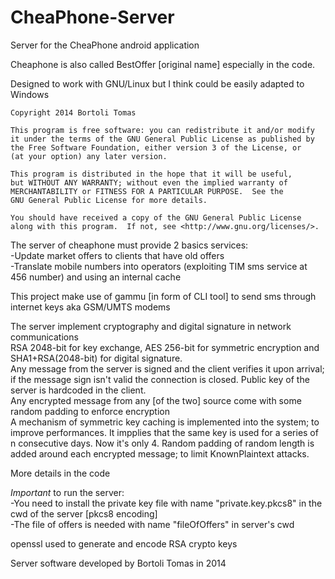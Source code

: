 # CheaPhone-Server
Server for the CheaPhone android application

Cheaphone is also called BestOffer [original name] especially in the code.


Designed to work with GNU/Linux but I think could be easily adapted to Windows

    Copyright 2014 Bortoli Tomas

    This program is free software: you can redistribute it and/or modify
    it under the terms of the GNU General Public License as published by
    the Free Software Foundation, either version 3 of the License, or
    (at your option) any later version.

    This program is distributed in the hope that it will be useful,
    but WITHOUT ANY WARRANTY; without even the implied warranty of
    MERCHANTABILITY or FITNESS FOR A PARTICULAR PURPOSE.  See the
    GNU General Public License for more details.

    You should have received a copy of the GNU General Public License
    along with this program.  If not, see <http://www.gnu.org/licenses/>.

The server of cheaphone must provide 2 basics services:<br/>
-Update market offers to clients that have old offers<br/>
-Translate mobile numbers into operators (exploiting TIM sms service at 456 number) and using an internal cache


This project make use of gammu [in form of CLI tool] to send sms through internet keys aka GSM/UMTS modems 



The server implement cryptography and digital signature in network communications<br/>
RSA 2048-bit for key exchange, AES 256-bit for symmetric encryption and SHA1+RSA(2048-bit) for digital signature.<br/>
Any message from the server is signed and the client verifies it upon arrival; if the message sign isn't valid the connection is closed. Public key of the server is hardcoded in the client.<br/>
Any encrypted message from any [of the two] source come with some random padding to enforce encryption<br/>
A mechanism of symmetric key caching is implemented into the system; to improve performances. It impplies that the same key is used for a series of n consecutive days. Now it's only 4.
Random padding of random length is added around each encrypted message; to limit KnownPlaintext attacks.


More details in the code

*Important* to run the server:<br/>
-You need to install the private key file with name "private.key.pkcs8" in the cwd of the server [pkcs8 encoding]<br/>
-The file of offers is needed with name "fileOfOffers" in server's cwd

openssl used to generate and encode RSA crypto keys


Server software developed by Bortoli Tomas in 2014
